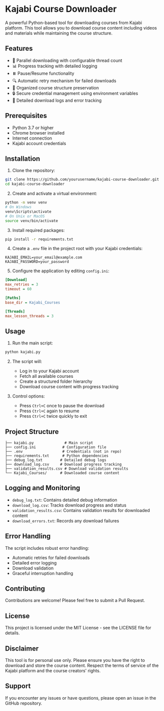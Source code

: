 # Kajabi Course Downloader

A powerful Python-based tool for downloading courses from Kajabi platform. This tool allows you to download course content including videos and materials while maintaining the course structure.

## Features

- 🔄 Parallel downloading with configurable thread count
- 📊 Progress tracking with detailed logging
- ⏸️ Pause/Resume functionality
- 🔍 Automatic retry mechanism for failed downloads
- 📁 Organized course structure preservation
- 🔒 Secure credential management using environment variables
- 📝 Detailed download logs and error tracking

## Prerequisites

- Python 3.7 or higher
- Chrome browser installed
- Internet connection
- Kajabi account credentials

## Installation

1. Clone the repository:
```bash
git clone https://github.com/yourusername/kajabi-course-downloader.git
cd kajabi-course-downloader
```

2. Create and activate a virtual environment:
```bash
python -m venv venv
# On Windows
venv\Scripts\activate
# On Unix or MacOS
source venv/bin/activate
```

3. Install required packages:
```bash
pip install -r requirements.txt
```

4. Create a `.env` file in the project root with your Kajabi credentials:
```
KAJABI_EMAIL=your_email@example.com
KAJABI_PASSWORD=your_password
```

5. Configure the application by editing `config.ini`:
```ini
[Download]
max_retries = 3
timeout = 60

[Paths]
base_dir = Kajabi_Courses

[Threads]
max_lesson_threads = 3
```

## Usage

1. Run the main script:
```bash
python kajabi.py
```

2. The script will:
   - Log in to your Kajabi account
   - Fetch all available courses
   - Create a structured folder hierarchy
   - Download course content with progress tracking

3. Control options:
   - Press `Ctrl+C` once to pause the download
   - Press `Ctrl+C` again to resume
   - Press `Ctrl+C` twice quickly to exit

## Project Structure

```
├── kajabi.py              # Main script
├── config.ini            # Configuration file
├── .env                  # Credentials (not in repo)
├── requirements.txt      # Python dependencies
├── debug_log.txt        # Detailed debug logs
├── download_log.csv     # Download progress tracking
├── validation_results.csv # Download validation results
└── Kajabi_Courses/      # Downloaded course content
```

## Logging and Monitoring

- `debug_log.txt`: Contains detailed debug information
- `download_log.csv`: Tracks download progress and status
- `validation_results.csv`: Contains validation results for downloaded content
- `download_errors.txt`: Records any download failures

## Error Handling

The script includes robust error handling:
- Automatic retries for failed downloads
- Detailed error logging
- Download validation
- Graceful interruption handling

## Contributing

Contributions are welcome! Please feel free to submit a Pull Request.

## License

This project is licensed under the MIT License - see the LICENSE file for details.

## Disclaimer

This tool is for personal use only. Please ensure you have the right to download and store the course content. Respect the terms of service of the Kajabi platform and the course creators' rights.

## Support

If you encounter any issues or have questions, please open an issue in the GitHub repository. 